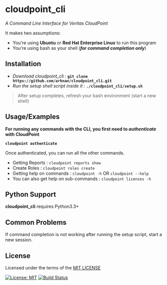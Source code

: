 # cloudpoint_cli

_A Command Line Interface for Veritas CloudPoint_

It makes two assumptions:


* You're using **Ubuntu** or **Red Hat Enterprise Linux** to run this program 
* You're using bash as your shell (**_for command completion only_**)

Installation
-------------

* _Download cloudpoint_cli_ : **```git clone https://github.com/arknan/cloudpoint_cli.git```**
* _Run the setup shell script inside it_ : **```./cloudpoint_cli/setup.sh ```**

> After setup completes, refresh your bash environment (start a new shell)

Usage/Examples
-------------

**For running any commands with the CLI, you first need to _authenticate_ with CloudPoint**

**```cloudpoint authenticate```**

Once authenticated, you can run all the other commands.

* Getting Reports          : `cloudpoint reports show`
* Create Roles             : ```cloudpoint roles create```
* Getting help on commands : ```cloudpoint -h``` OR ```cloudpoint --help```
* You can also get help on sub-commands : ```cloudpoint licenses -h```


Python Support
--------------
**cloudpoint_cli** requires Python3.3+

Common Problems
---------------
If command completion is not working after running the setup script, start a new session.

License
-------
Licensed under the terms of the [MIT LICENSE](https://opensource.org/licenses/MIT)

[![License: MIT](https://img.shields.io/badge/License-MIT-yellow.svg)](https://opensource.org/licenses/MIT)
[![Build Status](https://travis-ci.org/arknan/cloudpoint_cli.svg?branch=master)](https://travis-ci.org/arknan/cloudpoint_cli)
